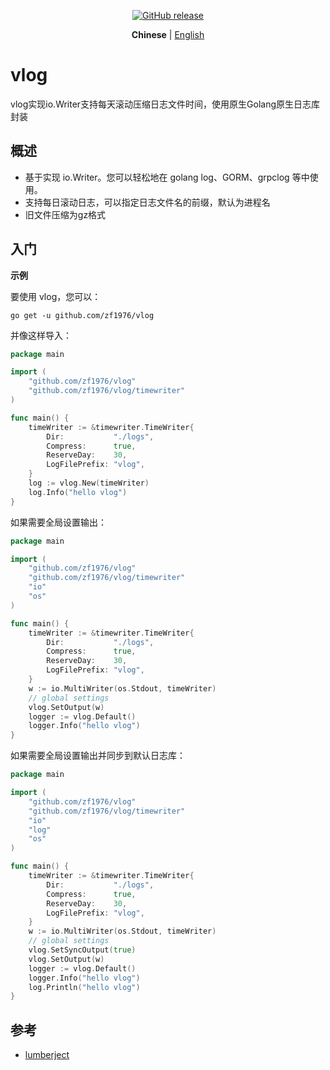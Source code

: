<p align="center">
	<a href="https://github.com/zf1976/vlog/releases/tag/v1.0.4"><img src="https://img.shields.io/github/v/release/zf1976/vlog?logo=github" alt="GitHub release" /></a>
</p>
<p align="center">
  <strong>Chinese</strong> | <a href="https://github.com/zf1976/vlog/blob/main/README.en.md">English</a>
</p>

# vlog

vlog实现io.Writer支持每天滚动压缩日志文件时间，使用原生Golang原生日志库封装

## 概述

* 基于实现 io.Writer。您可以轻松地在 golang log、GORM、grpclog 等中使用。
* 支持每日滚动日志，可以指定日志文件名的前缀，默认为进程名
* 旧文件压缩为gz格式

## 入门

**示例**

要使用 vlog，您可以：

```shell
go get -u github.com/zf1976/vlog
```

并像这样导入：

```go
package main

import (
	"github.com/zf1976/vlog"
	"github.com/zf1976/vlog/timewriter"
)

func main() {
	timeWriter := &timewriter.TimeWriter{
		Dir:           "./logs",
		Compress:      true,
		ReserveDay:    30,
		LogFilePrefix: "vlog",
	}
	log := vlog.New(timeWriter)
	log.Info("hello vlog")
}
```

如果需要全局设置输出：

```go
package main

import (
	"github.com/zf1976/vlog"
	"github.com/zf1976/vlog/timewriter"
	"io"
	"os"
)

func main() {
	timeWriter := &timewriter.TimeWriter{
		Dir:           "./logs",
		Compress:      true,
		ReserveDay:    30,
		LogFilePrefix: "vlog",
	}
	w := io.MultiWriter(os.Stdout, timeWriter)
	// global settings
	vlog.SetOutput(w)
	logger := vlog.Default()
	logger.Info("hello vlog")
}
```

如果需要全局设置输出并同步到默认日志库：

```go
package main

import (
	"github.com/zf1976/vlog"
	"github.com/zf1976/vlog/timewriter"
	"io"
	"log"
	"os"
)

func main() {
	timeWriter := &timewriter.TimeWriter{
		Dir:           "./logs",
		Compress:      true,
		ReserveDay:    30,
		LogFilePrefix: "vlog",
	}
	w := io.MultiWriter(os.Stdout, timeWriter)
	// global settings
	vlog.SetSyncOutput(true)
	vlog.SetOutput(w)
	logger := vlog.Default()
	logger.Info("hello vlog")
	log.Println("hello vlog")
}
```

## 参考

* [lumberject](https://github.com/natefinch/lumberjack)
